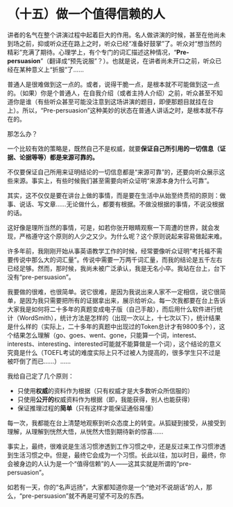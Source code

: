 （十五）做一个值得信赖的人 
==========================

讲者的名气在整个讲演过程中起着巨大的作用。名人做讲演的时候，甚至在他尚未到场之前，抑或听众还在路上之时，听众已经“准备好鼓掌”了。听众对“想当然的精彩”充满了期待。心理学上，有个专门的词汇描述这种情况，“**Pre-persuasion**”（翻译成“预先说服”？）。也就是说，在讲者尚未开口之前，听众已经在某种意义上“折服”了……

普通人是很难做到这一点的。或者，说得干脆一点，是根本就不可能做到这一点的。（如果）你是个普通人，在自我介绍（或者主持人介绍）之前，听众甚至不知道你是谁（有些听众甚至可能没注意到这场讲演的题目，即便那题目就挂在台上）。所以，“Pre-persuasion”这种美妙的状态在普通人讲话之时，是根本就不存在的。

那怎么办？

一个比较有效的策略是，既然自己不是权威，就要**保证自己所引用的一切信息（证据、论据等等）都是来源可靠的。**

不仅要保证自己所用来证明结论的一切信息都是“来源可靠”的，还要向听众展示这些来源。事实上，有些时候我们甚至需要向听众证明“来源本身为什么可靠”。

其实，这不仅仅是要在讲台上做的事情，而是要在生活中从始至终贯彻的原则：做事、说话、写文章……无论做什么，都要有根据。不做没根据的事情，不说没根据的话。

这好像是理所当然的事情，可是，如若你张开眼睛观察一下周遭的世界，就会发现，严格遵守这个原则的人少之又少。为什么呢？这个原则说起来容易做起来难。

许多年前，我刚刚开始从事英语教学工作的时候，经常要像听众证明“考托福不需要传说中那么大的词汇量”。传说中需要一万两千词汇量，而我的结论是五千左右已经足够。然而，那时候，我尚未被广泛承认，我是无名小卒。我站在台上，台下没有“pre-persuasion”。

我要做的很难，也很简单。说它很难，是因为我说出来人家不一定相信，说它很简单，是因为我只需要把所有的证据拿出来，展示给听众。每一次我都要在台上告诉大家我是如何将二十多年的真题变成电子版（自己手敲），而后用什么软件进行统计（WordSmith），统计方法是怎样的（出现一次以上，十七次以下），统计结果是什么样的（实际上，二十多年的真题中出现过的Token总计才有9800多个），这个结果怎么理解（go、goes、went、gone，只能算一个词，interest、interests、interesting、interested可能就不能算做是一个词），这个结论的意义究竟是什么（TOEFL考试的难度实际上只不过被人为提高的，很多学生只不过是被吓倒了而已……）……

我给自己定了几个原则：

-   只使用**权威**的资料作为根据（只有权威才是大多数听众所信服的）
-   只使用**公开的**权威资料作为根据（即，我能获得，别人也能获得）
-   保证推理过程的**简单**（只有这样才能保证通俗易懂）

每一次，我都能在台上清楚地观察到听众态度上的转变。从狐疑到接受，从接受到理解，从理解到恍然大悟，从恍然大悟到期待新的惊喜……

事实上，最终，很难说是生活习惯渗透到工作习惯之中，还是反过来工作习惯渗透到生活习惯之中。但是，最终它会成为一个习惯。长此以往，加以时日，最终，你会被身边的人认为是一个“值得信赖”的人——这其实就是所谓的“pre-persuasion”。

如若有一天，你的“名声远扬”，大家都知道你是一个“绝对不说胡话”的人，那么，“pre-persuasion”就不再是可望不可及的东西。
